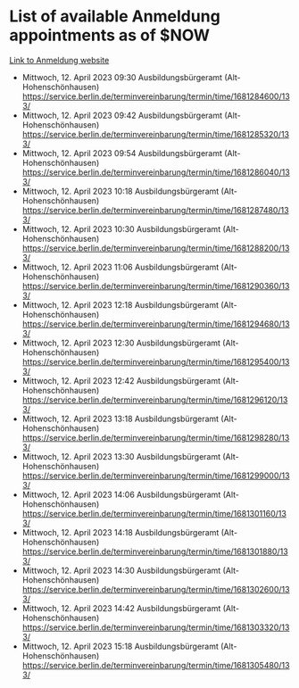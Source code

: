# List of available Anmeldung appointments as of $NOW
[Link to Anmeldung website](https://service.berlin.de/terminvereinbarung/termin/tag.php?termin=1&anliegen[]=120686&dienstleisterlist=122210,122217,327316,122219,327312,122227,327314,122231,327346,122243,327348,122254,122252,329742,122260,329745,122262,329748,122271,327278,122273,327274,122277,327276,330436,122280,327294,122282,327290,122284,327292,122291,327270,122285,327266,122286,327264,122296,327268,150230,329760,122297,327286,122294,327284,122312,329763,122314,329775,122304,327330,122311,327334,122309,327332,317869,122281,327352,122279,329772,122283,122276,327324,122274,327326,122267,329766,122246,327318,122251,327320,122257,327322,122208,327298,122226,327300&herkunft=http%3A%2F%2Fservice.berlin.de%2Fdienstleistung%2F120686%2F)
- Mittwoch, 12. April 2023 09:30 Ausbildungsbürgeramt (Alt- Hohenschönhausen) https://service.berlin.de/terminvereinbarung/termin/time/1681284600/133/
- Mittwoch, 12. April 2023 09:42 Ausbildungsbürgeramt (Alt- Hohenschönhausen) https://service.berlin.de/terminvereinbarung/termin/time/1681285320/133/
- Mittwoch, 12. April 2023 09:54 Ausbildungsbürgeramt (Alt- Hohenschönhausen) https://service.berlin.de/terminvereinbarung/termin/time/1681286040/133/
- Mittwoch, 12. April 2023 10:18 Ausbildungsbürgeramt (Alt- Hohenschönhausen) https://service.berlin.de/terminvereinbarung/termin/time/1681287480/133/
- Mittwoch, 12. April 2023 10:30 Ausbildungsbürgeramt (Alt- Hohenschönhausen) https://service.berlin.de/terminvereinbarung/termin/time/1681288200/133/
- Mittwoch, 12. April 2023 11:06 Ausbildungsbürgeramt (Alt- Hohenschönhausen) https://service.berlin.de/terminvereinbarung/termin/time/1681290360/133/
- Mittwoch, 12. April 2023 12:18 Ausbildungsbürgeramt (Alt- Hohenschönhausen) https://service.berlin.de/terminvereinbarung/termin/time/1681294680/133/
- Mittwoch, 12. April 2023 12:30 Ausbildungsbürgeramt (Alt- Hohenschönhausen) https://service.berlin.de/terminvereinbarung/termin/time/1681295400/133/
- Mittwoch, 12. April 2023 12:42 Ausbildungsbürgeramt (Alt- Hohenschönhausen) https://service.berlin.de/terminvereinbarung/termin/time/1681296120/133/
- Mittwoch, 12. April 2023 13:18 Ausbildungsbürgeramt (Alt- Hohenschönhausen) https://service.berlin.de/terminvereinbarung/termin/time/1681298280/133/
- Mittwoch, 12. April 2023 13:30 Ausbildungsbürgeramt (Alt- Hohenschönhausen) https://service.berlin.de/terminvereinbarung/termin/time/1681299000/133/
- Mittwoch, 12. April 2023 14:06 Ausbildungsbürgeramt (Alt- Hohenschönhausen) https://service.berlin.de/terminvereinbarung/termin/time/1681301160/133/
- Mittwoch, 12. April 2023 14:18 Ausbildungsbürgeramt (Alt- Hohenschönhausen) https://service.berlin.de/terminvereinbarung/termin/time/1681301880/133/
- Mittwoch, 12. April 2023 14:30 Ausbildungsbürgeramt (Alt- Hohenschönhausen) https://service.berlin.de/terminvereinbarung/termin/time/1681302600/133/
- Mittwoch, 12. April 2023 14:42 Ausbildungsbürgeramt (Alt- Hohenschönhausen) https://service.berlin.de/terminvereinbarung/termin/time/1681303320/133/
- Mittwoch, 12. April 2023 15:18 Ausbildungsbürgeramt (Alt- Hohenschönhausen) https://service.berlin.de/terminvereinbarung/termin/time/1681305480/133/
